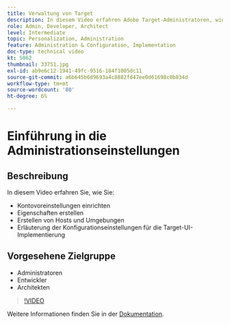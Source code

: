 ```yaml
---
title: Verwaltung von Target
description: In diesem Video erfahren Adobe Target-Administratoren, wie sie Kontovoreinstellungen einrichten, Eigenschaften erstellen und Hosts und Umgebungen erstellen. Erfahren Sie, wie Sie die Konfigurationseinstellungen für die Target-UI-Implementierung erklären.
role: Admin, Developer, Architect
level: Intermediate
topic: Personalization, Administration
feature: Administration & Configuration, Implementation
doc-type: technical video
kt: 5062
thumbnail: 33751.jpg
exl-id: ab9e6c12-1941-49fc-9516-184f1005dc11
source-git-commit: a6b645b6d9693a4c8882fd47ee0d61698c0b834d
workflow-type: tm+mt
source-wordcount: '80'
ht-degree: 6%

---
```


# Einführung in die Administrationseinstellungen

## Beschreibung

In diesem Video erfahren Sie, wie Sie:

* Kontovoreinstellungen einrichten
* Eigenschaften erstellen
* Erstellen von Hosts und Umgebungen
* Erläuterung der Konfigurationseinstellungen für die Target-UI-Implementierung

## Vorgesehene Zielgruppe

* Administratoren
* Entwickler
* Architekten

>[!VIDEO](https://video.tv.adobe.com/v/33751/?quality=12)

Weitere Informationen finden Sie in der [Dokumentation](https://experienceleague.adobe.com/docs/target/using/administer/administrating-target.html?lang=en).
